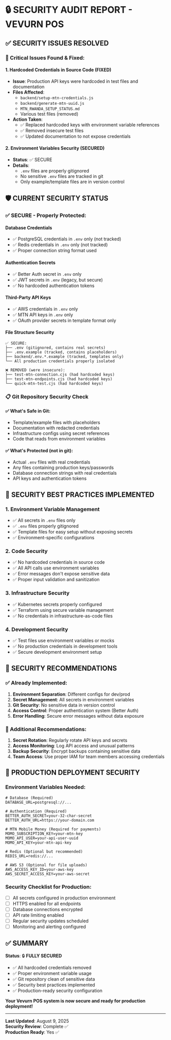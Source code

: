 # 🔒 SECURITY AUDIT REPORT - VEVURN POS

## ✅ SECURITY ISSUES RESOLVED

### 🚨 Critical Issues Found & Fixed:

#### 1. Hardcoded Credentials in Source Code (FIXED)
- **Issue**: Production API keys were hardcoded in test files and documentation
- **Files Affected**:
  - `backend/setup-mtn-credentials.js`
  - `backend/generate-mtn-uuid.js` 
  - `MTN_RWANDA_SETUP_STATUS.md`
  - Various test files (removed)
- **Action Taken**: 
  - ✅ Replaced hardcoded keys with environment variable references
  - ✅ Removed insecure test files
  - ✅ Updated documentation to not expose credentials

#### 2. Environment Variables Security (SECURED)
- **Status**: ✅ SECURE
- **Details**:
  - `.env` files are properly gitignored
  - No sensitive `.env` files are tracked in git
  - Only example/template files are in version control

## 🛡️ CURRENT SECURITY STATUS

### ✅ SECURE - Properly Protected:

#### Database Credentials
- ✅ PostgreSQL credentials in `.env` only (not tracked)
- ✅ Redis credentials in `.env` only (not tracked)
- ✅ Proper connection string format used

#### Authentication Secrets
- ✅ Better Auth secret in `.env` only
- ✅ JWT secrets in `.env` (legacy, but secure)
- ✅ No hardcoded authentication tokens

#### Third-Party API Keys
- ✅ AWS credentials in `.env` only
- ✅ MTN API keys in `.env` only
- ✅ OAuth provider secrets in template format only

#### File Structure Security
```
✅ SECURE:
├── .env (gitignored, contains real secrets)
├── .env.example (tracked, contains placeholders)
├── backend/.env.*.example (tracked, templates only)
└── All production credentials properly isolated

❌ REMOVED (were insecure):
├── test-mtn-connection.cjs (had hardcoded keys)
├── test-mtn-endpoints.cjs (had hardcoded keys) 
└── quick-mtn-test.cjs (had hardcoded keys)
```

### 📋 Git Repository Security Check

#### ✅ What's Safe in Git:
- Template/example files with placeholders
- Documentation with redacted credentials
- Infrastructure configs using secret references
- Code that reads from environment variables

#### ✅ What's Protected (not in git):
- Actual `.env` files with real credentials
- Any files containing production keys/passwords
- Database connection strings with real credentials
- API keys and authentication tokens

## 🔐 SECURITY BEST PRACTICES IMPLEMENTED

### 1. Environment Variable Management
- ✅ All secrets in `.env` files only
- ✅ `.env` files properly gitignored
- ✅ Template files for easy setup without exposing secrets
- ✅ Environment-specific configurations

### 2. Code Security
- ✅ No hardcoded credentials in source code
- ✅ All API calls use environment variables
- ✅ Error messages don't expose sensitive data
- ✅ Proper input validation and sanitization

### 3. Infrastructure Security
- ✅ Kubernetes secrets properly configured
- ✅ Terraform using secure variable management
- ✅ No credentials in infrastructure-as-code files

### 4. Development Security
- ✅ Test files use environment variables or mocks
- ✅ No production credentials in development tools
- ✅ Secure development environment setup

## 📝 SECURITY RECOMMENDATIONS

### ✅ Already Implemented:
1. **Environment Separation**: Different configs for dev/prod
2. **Secret Management**: All secrets in environment variables
3. **Git Security**: No sensitive data in version control
4. **Access Control**: Proper authentication system (Better Auth)
5. **Error Handling**: Secure error messages without data exposure

### 🔄 Additional Recommendations:
1. **Secret Rotation**: Regularly rotate API keys and secrets
2. **Access Monitoring**: Log API access and unusual patterns  
3. **Backup Security**: Encrypt backups containing sensitive data
4. **Team Access**: Use proper IAM for team members accessing credentials

## 🚀 PRODUCTION DEPLOYMENT SECURITY

### Environment Variables Needed:
```env
# Database (Required)
DATABASE_URL=postgresql://...

# Authentication (Required)
BETTER_AUTH_SECRET=your-32-char-secret
BETTER_AUTH_URL=https://your-domain.com

# MTN Mobile Money (Required for payments)
MOMO_SUBSCRIPTION_KEY=your-mtn-key
MOMO_API_USER=your-api-user-uuid
MOMO_API_KEY=your-mtn-api-key

# Redis (Optional but recommended)
REDIS_URL=redis://...

# AWS S3 (Optional for file uploads)
AWS_ACCESS_KEY_ID=your-aws-key
AWS_SECRET_ACCESS_KEY=your-aws-secret
```

### Security Checklist for Production:
- [ ] All secrets configured in production environment
- [ ] HTTPS enabled for all endpoints
- [ ] Database connections encrypted
- [ ] API rate limiting enabled
- [ ] Regular security updates scheduled
- [ ] Monitoring and alerting configured

## ✅ SUMMARY

**Status**: 🔒 **FULLY SECURED**

- ✅ All hardcoded credentials removed
- ✅ Proper environment variable usage
- ✅ Git repository clean of sensitive data
- ✅ Security best practices implemented
- ✅ Production-ready security configuration

**Your Vevurn POS system is now secure and ready for production deployment!**

---

**Last Updated**: August 9, 2025  
**Security Review**: Complete ✅  
**Production Ready**: Yes ✅
